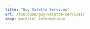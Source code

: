 ```yaml
---
title: "Guy Valette Services"
url: /toulouse/guy-valette-services/
shop: matériel informatique
---
```

